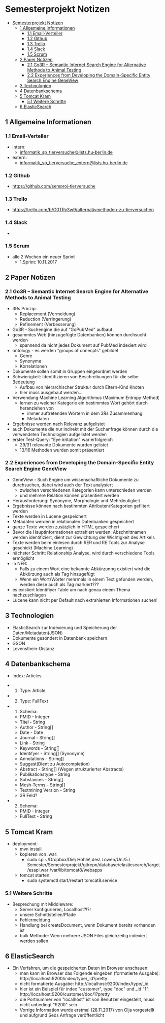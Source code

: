 # Semesterprojekt Notizen
<!-- TOC depthFrom:1 depthTo:6 withLinks:1 updateOnSave:1 orderedList:0 -->

- [Semesterprojekt Notizen](#semesterprojekt-notizen)
	- [1 Allgemeine Informationen](#1-allgemeine-informationen)
		- [1.1 Email-Verteiler](#11-email-verteiler)
		- [1.2 Github](#12-github)
		- [1.3 Trello](#13-trello)
		- [1.4 Slack](#14-slack)
		- [1.5 Scrum](#15-scrum)
	- [2 Paper Notizen](#2-paper-notizen)
		- [2.1 Go3R – Semantic Internet Search Engine for Alternative Methods to Animal Testing](#21-go3r-semantic-internet-search-engine-for-alternative-methods-to-animal-testing)
		- [2.2 Experiences from Developing the Domain-Specific Entity Search Engine GeneView](#22-experiences-from-developing-the-domain-specific-entity-search-engine-geneview)
	- [3 Technologien](#3-technologien)
	- [4 Datenbankschema](#4-datenbankschema)
	- [5 Tomcat Kram](#5-tomcat-kram)
		- [5.1 Weitere Schritte](#51-weitere-schritte)
	- [6 ElasticSearch](#6-elasticsearch)

<!-- /TOC -->


## 1 Allgemeine Informationen

### 1.1 Email-Verteiler
* intern:
  - informatik_sp_tierversuche@lists.hu-berlin.de
* extern:
  - informatik_sp_tierversuche_extern@lists.hu-berlin.de

### 1.2 Github
* https://github.com/semproj-tierversuche

### 1.3 Trello
* https://trello.com/b/O0TRy3w9/alternativmethoden-zu-tierversuchen

### 1.4 Slack
*

### 1.5 Scrum
* alle 2 Wochen ein neuer Sprint
  - 1.Sprint: 10.11.2017

## 2 Paper Notizen

### 2.1 Go3R – Semantic Internet Search Engine for Alternative Methods to Animal Testing

* 3Rs Prinzip:
  - Replacement (Vermeidung)
  - Reduction (Verringerung)
  - Refinement (Verbesserung)
* Go3R - Suchengine die auf "GoPubMed" aufbaut
* gesammtes Web (hinzugefügte Datenbanken) können durchsucht werden
  - spannend da nicht jedes Dokument auf PubMed indexiert wird
* ontology - es werden "groups of conecpts" gebildet
  - Genre
  - Synonyme
  - Korrelationen
* Dokumente sollen somit in Gruppen eingeordnet werden
* Schwierigkeit: Identifizieren von Beschreibungen für die selbe Bedeutung
  - Aufbau von hierarchischer Struktur durch Eltern-Kind Knoten
  - hier muss ausgebaut werden...
* Verwendung Machine Learning Algorithmus (Maximum Entropy Method)
  - lernen zu welcher Kategorie ein bestimmtes Wort gehört durch heranziehen von
    - immer auftretenden Wörtern in dem 3Rs Zusammenhang
    - Metadaten
* Ergebnisse werden nach Relevanz aufgelistet
* auch Dokumente die nur indirekt mit der Suchanfrage können durch die verwendeten Technologien aufgelistet werden
* erster Test-Query: "Eye irritation" war erfolgreich
  - 29/31 relevante Dokumente wurden gelistet
  - 13/16 Methoden wurden somit präsentiert


### 2.2 Experiences from Developing the Domain-Specific Entity Search Engine GeneView
* GeneView - Such Engine um wissenschaftliche Dokumente zu durchsuchen, dabei wird auch der Text analysiert
  - zwischen verschiedenen Kategorien kann unterschieden werden
  - und mehrere Relation können präsentiert werden
* Herausforderung: Synonyme, Morphologie und Mehrdeutigkeit
* Ergebnisse können nach bestimmten Attributen/Kategorien gefiltert werden
* Texte werden in Lucene gespeichert
* Metadaten werden in relationalen Datenbanken gespeichert
* ganze Texte werden zusätzlich in HTML gespeichert
* Bevor die Hauptinformationen extrahiert werden: Abschnittnamen werden identifiziert, dient zur Gewichtung der Wichtigkeit des Artikels
* Texte werden beim einlesen durch RER und RE Tools zur Analyse geschickt (Machine Learning)
* nächster Schritt: Relationship Analyse, wird durch verschiedene Tools ermöglicht
* in NER:
  - Falls zu einem Wort eine bekannte Abkürzunng existiert wird die Abkürzung auch als Tag hinzugefügt
  - Wenn ein Wort/Wörter mehrmals in einem Text gefunden werden, werden diese auch als Tag markiert???
* es existiert Identifiyer Table um nach genau einem Thema nachzuschlagen
* Lucene kann nicht per Default nach extrahierten Informationen suchen!

## 3 Technologien
* ElasticSearch zur Indexierung und Speicherung der Daten/Metadaten(JSON)
* Dokumente gesondert in Datenbank speichern
* GSON
* Levensthein-Distanz


## 4 Datenbankschema

* Index: Articles
* 1. Type: Article
* 2. Type: FullText

* 1. Schema:

  - PMID - Integer
  - Titel - String
  - Author - String[]
  - Date - Date
  - Journal - String[]
  - Link - String
  - Keywords - String[]
  - Identifyer - String[]	(Synonyme)
  - Annotations - String[]
  - Suggest(Dient zu Autocompletion)
  - Abstract - String[] (Wegen strukturierter Abstracts)
  - Publikationstype - String
  - Substances - String[]
  - Mesh-Terms - String[]
  - Textmining Version - String
  - 3R Feld?

* 2. Schema:
  - PMID - Integer
  - FullText - String


## 5 Tomcat Kram
* deployment:
	- mvn install
	- kopieren von .war:
		- sudo cp ~/Dropbox/Die\ Höhle\ des\ Löwen/Uni/5.\ Semester/Semesterprojekt/gitrepo/database/elasticsearch/target/esapi.war /var/lib/tomcat8/webapps      
	- tomcat starten:
		- sudo systemctl start/restart tomcat8.service

### 5.1 Weitere Schritte
* Besprechung mit Middleware:
	- Server konfigurieren, Localhost?!?!
	- unsere Schnittstellen/Pfade
	- Fehlermeldung
	- Handlung bei createDocument, wenn Dokument bereits vorhanden ist
	- bulk Methode: Wenn mehrere JSON Files gleichzeitig indexiert werden sollen

	
## 6 ElasticSearch
* Ein Verfahren, um die gespeicherten Daten im Browser anschauen:
	- man kann im Browser das Folgende eingeben (formatierte Ausgabe): http://localhost:9200/index/type/_id?pretty
	- nicht formatierte Ausgabe: http://localhost:9200/index/type/_id
	- hier ist ein Beispiel für index "customer", type "doc" und _id "1": http://localhost:9200/customer/doc/1?pretty
	- die Portnummer von "localhost" ist von Benutzer eingestellt, muss nicht unbedingt "9200" sein
	- Vorrige Information wurde erstmal (28.11.2017) von Olja vorgestellt und aufgrund Seds Anfrage veröffentlicht